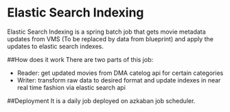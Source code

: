 # Elastic Search Indexing
Elastic Search Indexing is a spring batch job that gets movie metadata updates from VMS (To be replaced by data from blueprint) and apply the updates to elastic search indexes.

##How does it work
There are two parts of this job:
* Reader: get updated movies from DMA catelog api for certain categories
* Writer: transform raw data to desired format and update indexes in near real time fashion via elastic search api

##Deployment
It is a daily job deployed on azkaban job scheduler.